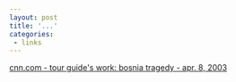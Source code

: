 ```yaml
---
layout: post
title: '...'
categories:
 - links
---
```


<a href="http://www.cnn.com/2003/TRAVEL/DESTINATIONS/04/08/trv.travel.bosnia.ap/index.html">cnn.com - tour guide's work: bosnia tragedy - apr. 8, 2003</a>

